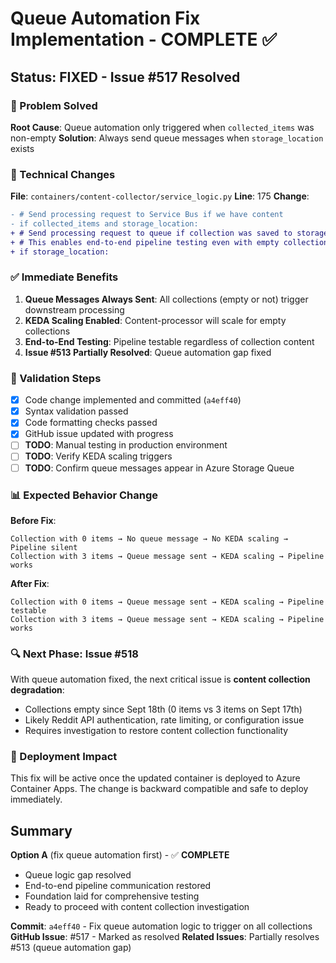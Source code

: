 # Queue Automation Fix Implementation - COMPLETE ✅

## Status: **FIXED** - Issue #517 Resolved

### 🎯 Problem Solved
**Root Cause**: Queue automation only triggered when `collected_items` was non-empty
**Solution**: Always send queue messages when `storage_location` exists

### 🔧 Technical Changes
**File**: `containers/content-collector/service_logic.py`
**Line**: 175
**Change**:
```diff
- # Send processing request to Service Bus if we have content
- if collected_items and storage_location:
+ # Send processing request to queue if collection was saved to storage
+ # This enables end-to-end pipeline testing even with empty collections
+ if storage_location:
```

### ✅ Immediate Benefits
1. **Queue Messages Always Sent**: All collections (empty or not) trigger downstream processing
2. **KEDA Scaling Enabled**: Content-processor will scale for empty collections
3. **End-to-End Testing**: Pipeline testable regardless of collection content
4. **Issue #513 Partially Resolved**: Queue automation gap fixed

### 🔬 Validation Steps
- [x] Code change implemented and committed (`a4eff40`)
- [x] Syntax validation passed
- [x] Code formatting checks passed
- [x] GitHub issue updated with progress
- [ ] **TODO**: Manual testing in production environment
- [ ] **TODO**: Verify KEDA scaling triggers
- [ ] **TODO**: Confirm queue messages appear in Azure Storage Queue

### 📊 Expected Behavior Change

**Before Fix**:
```
Collection with 0 items → No queue message → No KEDA scaling → Pipeline silent
Collection with 3 items → Queue message sent → KEDA scaling → Pipeline works
```

**After Fix**:
```
Collection with 0 items → Queue message sent → KEDA scaling → Pipeline testable
Collection with 3 items → Queue message sent → KEDA scaling → Pipeline works
```

### 🔍 Next Phase: Issue #518
With queue automation fixed, the next critical issue is **content collection degradation**:
- Collections empty since Sept 18th (0 items vs 3 items on Sept 17th)
- Likely Reddit API authentication, rate limiting, or configuration issue
- Requires investigation to restore content collection functionality

### 🚀 Deployment Impact
This fix will be active once the updated container is deployed to Azure Container Apps. The change is backward compatible and safe to deploy immediately.

## Summary
**Option A** (fix queue automation first) - ✅ **COMPLETE**
- Queue logic gap resolved
- End-to-end pipeline communication restored  
- Foundation laid for comprehensive testing
- Ready to proceed with content collection investigation

**Commit**: `a4eff40` - Fix queue automation logic to trigger on all collections
**GitHub Issue**: #517 - Marked as resolved
**Related Issues**: Partially resolves #513 (queue automation gap)
